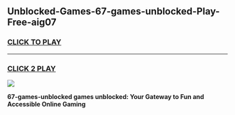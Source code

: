 
## Unblocked-Games-67-games-unblocked-Play-Free-aig07
<h3>
<a href="https://premium76.site?title=67-games-unblocked&ref=18A1">CLICK TO PLAY</a></h3>
<hr>

<h3>
<a href="https://premium76.site?title=67-games-unblocked&ref=18A1">CLICK 2 PLAY</a>
  
</h3>

<a href="https://premium76.site?title=67-games-unblocked&ref=18A1"><img src="https://clearcache.store/games.png"></a>


**67-games-unblocked games unblocked: Your Gateway to Fun and Accessible Online Gaming**
